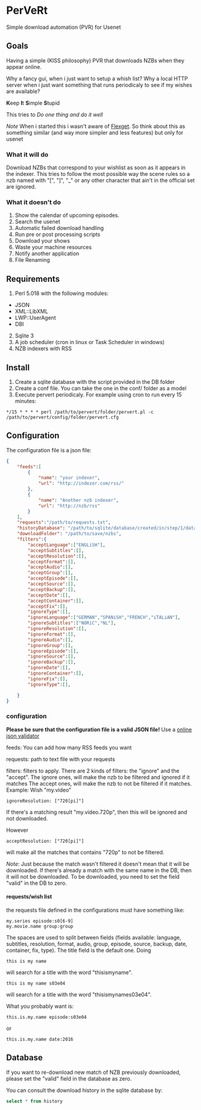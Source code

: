 # PerVeRt
Simple download automation (PVR) for Usenet


## Goals
Having a simple (KISS philosophy) PVR that downloads NZBs when they appear online.

Why a fancy gui, when i just want to setup a whish list? Why a local HTTP server
when i just want something that runs periodicaly to see if my wishes are available?

**K**eep **I**t **S**imple **S**tupid

This tries to *Do one thing and do it well*

*Note* When i started this i wasn't aware of [Flexget](http://www.flexget.com/). So think
about this as something similar (and way more simpler and less features) but only for usenet

### What it will do
Download NZBs that correspond to your wishlist as soon as it appears in the indexer.
This tries to follow the most possible way the scene rules so a nzb named with "[", "]", "_" or
any other character that ain't in the official set are ignored.

### What it doesn't do
1. Show the calendar of upcoming episodes.
2. Search the usenet
3. Automatic failed download handling
4. Run pre or post processing scripts
5. Download your shows
6. Waste your machine resources
7. Notify another application
8. File Renaming



## Requirements
1. Perl 5.018 with the following modules:
 * JSON
 * XML::LibXML
 * LWP::UserAgent
 * DBI
2. Sqlite 3
3. A job scheduler (cron in linux or Task Scheduler in windows)
4. NZB indexers with RSS

## Install
1. Create a sqlite database with the script provided in the DB folder
2. Create a conf file. You can take the one in the conf/ folder as a model
3. Execute pervert periodicaly. For example using cron to run every 15 minutes:
```
*/15 * * * * perl /path/to/pervert/folder/pervert.pl -c /path/to/pervert/config/folder/pervert.cfg
```

## Configuration
The configuration file is a json file:
```JSON
{
    "feeds":[
        {
            "name": "your indexer",
            "url": "http://indezer.com/rss/"
        },
        {
            "name": "Another nzb indexer",
            "url": "http://nzb/rss"
        }
    ],
    "requests":"/path/to/requests.txt",
    "historyDatabase": "/path/to/sqlite/database/created/in/step/1/database.sqlite",
    "downloadFolder": "/path/to/save/nzbs",
    "filters":{
        "acceptLanguage":["ENGLiSH"],
        "acceptSubtitles":[],
        "acceptResolution":[],
        "acceptFormat":[],
        "acceptAudio":[],
        "acceptGroup":[],
        "acceptEpisode":[],
        "acceptSource":[],
        "acceptBackup":[],
        "acceptDate":[],
        "acceptContainer":[],
        "acceptFix":[],
        "ignoreType":[],
        "ignoreLanguage":["GERMAN","SPANiSH","FRENCH","iTALiAN"],
        "ignoreSubtitles":["NORiC","NL"],
        "ignoreResolution":[],
        "ignoreFormat":[],
        "ignoreAudio":[],
        "ignoreGroup":[],
        "ignoreEpisode":[],
        "ignoreSource":[],
        "ignoreBackup":[],
        "ignoreDate":[],
        "ignoreContainer":[],
        "ignoreFix":[],
        "ignoreType":[],

    }
}

```

### configuration
**Please be sure that the configuration file is a valid JSON file!**
Use a [online json validator](http://jsonlint.com/)

feeds: You can add how many RSS feeds you want

requests: path to text file with your requests

filters: filters to apply. There are 2 kinds of filters: the "ignore" and the "accept".
The ignore ones, will make the nzb to be filtered and ignored if it matches
The accept ones, will make the nzb to not be filtered if it matches.
Example:
Wish "my.video"
```
ignoreResolution: ["720[pi]"]
```
If there's a matching result "my.video.720p", then this will be ignored and not downloaded.

However

```
acceptResolution: ["720[pi]"]
```
will make all the matches that contains "720p" to not be filtered.


*Note*: Just because the match wasn't filtered it doesn't mean that it will be downloaded.
If there's already a match with the same name in the DB, then it will not be downloaded.
To be downloaded, you need to set the field "valid" in the DB to zero.

#### requests/wish list


the requests file defined in the configurations must have something like:
```
my.series episode:s0[6-9]
my.movie.name group:group
```

The spaces are used to split between fields (fields available: language, subtitles, resolution, format, audio, group, episode, source, backup, date, container, fix, type).
The title field is the default one. Doing
```
this is my name
```

will search for a title with the word "thisismyname".


```
this is my name s03e04
```
will search for a title with the word "thisismynames03e04".

What you probably want is:
```
this.is.my.name episode:s03e04
```

or

```
this.is.my.name date:2016
```


## Database
If you want to re-download new match of NZB previously downloaded, please set the "valid"
field in the database as zero.

You can consult the download history in the sqlite database by:
```SQL
select * from history
```


